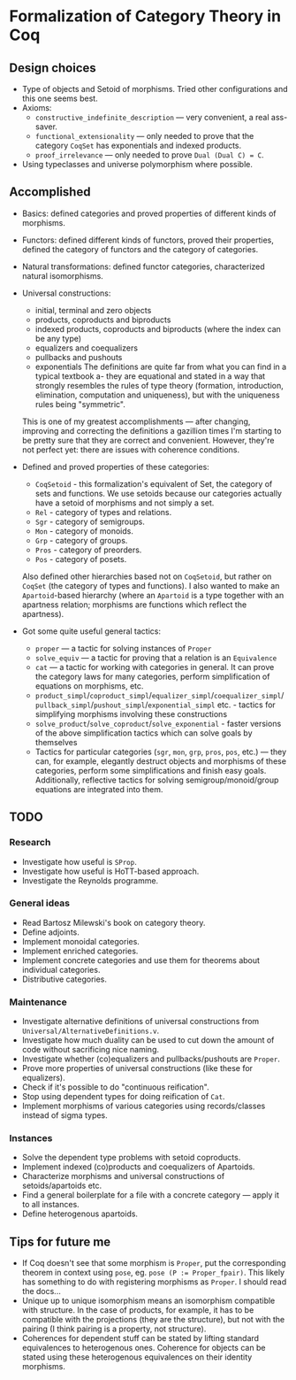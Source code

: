 # Formalization of Category Theory in Coq

## Design choices
* Type of objects and Setoid of morphisms. Tried other configurations and this one seems best.
* Axioms:
  - `constructive_indefinite_description` — very convenient, a real ass-saver.
  - `functional_extensionality` — only needed to prove that the category `CoqSet` has exponentials and indexed products.
  - `proof_irrelevance` — only needed to prove `Dual (Dual C) = C`.
* Using typeclasses and universe polymorphism where possible.

## Accomplished
* Basics: defined categories and proved properties of different kinds of morphisms.
* Functors: defined different kinds of functors, proved their properties, defined the category of functors and the category of categories.
* Natural transformations: defined functor categories, characterized natural isomorphisms.
* Universal constructions:
  - initial, terminal and zero objects
  - products, coproducts and biproducts
  - indexed products, coproducts and biproducts (where the index can be any type)
  - equalizers and coequalizers
  - pullbacks and pushouts
  - exponentials
  The definitions are quite far from what you can find in a typical textbook a- they are equational and stated in a way that strongly resembles the rules of type theory (formation, introduction, elimination, computation and uniqueness), but with the uniqueness rules being "symmetric".

  This is one of my greatest accomplishments — after changing, improving and correcting the definitions a gazillion times I'm starting to be pretty sure that they are correct and convenient. However, they're not perfect yet: there are issues with coherence conditions.
* Defined and proved properties of these categories:
  - `CoqSetoid` - this formalization's equivalent of Set, the category of sets and functions. We use setoids because our categories actually have a setoid of morphisms and not simply a set.
  - `Rel` - category of types and relations.
  - `Sgr` - category of semigroups.
  - `Mon` - category of monoids.
  - `Grp` - category of groups.
  - `Pros` - category of preorders.
  - `Pos` - category of posets.

  Also defined other hierarchies based not on `CoqSetoid`, but rather on `CoqSet` (the category of types and functions). I also wanted to make an `Apartoid`-based hierarchy (where an `Apartoid` is a type together with an apartness relation; morphisms are functions which reflect the apartness).
* Got some quite useful general tactics:
  - `proper` — a tactic for solving instances of `Proper`
  - `solve_equiv` —  a tactic for proving that a relation is an `Equivalence`
  - `cat` — a tactic for working with categories in general. It can prove the category laws for many categories, perform simplification of equations on morphisms, etc.
  - `product_simpl`/`coproduct_simpl`/`equalizer_simpl`/`coequalizer_simpl`/`pullback_simpl`/`pushout_simpl`/`exponential_simpl` etc. - tactics for simplifying morphisms involving these constructions
  - `solve_product`/`solve_coproduct`/`solve_exponential` - faster versions of the above simplification tactics which can solve goals by themselves
  - Tactics for particular categories (`sgr`, `mon`, `grp`, `pros`, `pos`, etc.) — they can, for example, elegantly destruct objects and morphisms of these categories, perform some simplifications and finish easy goals. Additionally, reflective tactics for solving semigroup/monoid/group equations are integrated into them.

## TODO

### Research
* Investigate how useful is `SProp`.
* Investigate how useful is HoTT-based approach.
* Investigate the Reynolds programme.

### General ideas
* Read Bartosz Milewski's book on category theory.
* Define adjoints.
* Implement monoidal categories.
* Implement enriched categories.
* Implement concrete categories and use them for theorems about individual categories.
* Distributive categories.

### Maintenance
* Investigate alternative definitions of universal constructions from `Universal/AlternativeDefinitions.v`.
* Investigate how much duality can be used to cut down the amount of code without sacrificing nice naming.
* Investigate whether (co)equalizers and pullbacks/pushouts are `Proper`.
* Prove more properties of universal constructions (like these for equalizers).
* Check if it's possible to do "continuous reification".
* Stop using dependent types for doing reification of `Cat`.
* Implement morphisms of various categories using records/classes instead of sigma types.

### Instances
* Solve the dependent type problems with setoid coproducts.
* Implement indexed (co)products and coequalizers of Apartoids.
* Characterize morphisms and universal constructions of setoids/apartoids etc.
* Find a general boilerplate for a file with a concrete category — apply it to all instances.
* Define heterogenous apartoids.

## Tips for future me
* If Coq doesn't see that some morphism is `Proper`, put the corresponding theorem in context using `pose`, eg. `pose (P := Proper_fpair)`. This likely has something to do with registering morphisms as `Proper`. I should read the docs...
* Unique up to unique isomorphism means an isomorphism compatible with structure. In the case of products, for example, it has to be compatible with the projections (they are the structure), but not with the pairing (I think pairing is a property, not structure).
* Coherences for dependent stuff can be stated by lifting standard equivalences to heterogenous ones. Coherence for objects can be stated using these heterogenous equivalences on their identity morphisms.